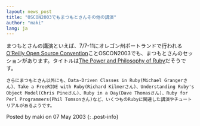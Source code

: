 ```yaml
---
layout: news_post
title: "OSCON2003でもまつもとさんその他の講演"
author: "maki"
lang: ja
---
```


まつもとさんの講演といえば、7/7-11にオレゴン州ポートランドで行われる[O’Reilly Open Source
Convention][1]ことOSCON2003でも、まつもとさんのセッションがあります。タイトルは[The Power and
Philosophy of Ruby][2]だそうです。

    さらにまつもとさん以外にも、Data-Driven Classes in Ruby(Michael Grangerさん)、Take a FreeRIDE with Ruby(Richard Kilmerさん)、Understanding Ruby's Object Model(Chris Pineさん)、Ruby in a Day(Dave Thomasさん)、Ruby for Perl Programmers(Phil Tomsonさん)など、いくつものRubyに関連した講演やチュートリアルがあるようです。

Posted by maki on 07 May 2003
{: .post-info}



[1]: http://conferences.oreillynet.com/os2003/ 
[2]: http://conferences.oreillynet.com/cs/os2003/view/e_sess/4123 
